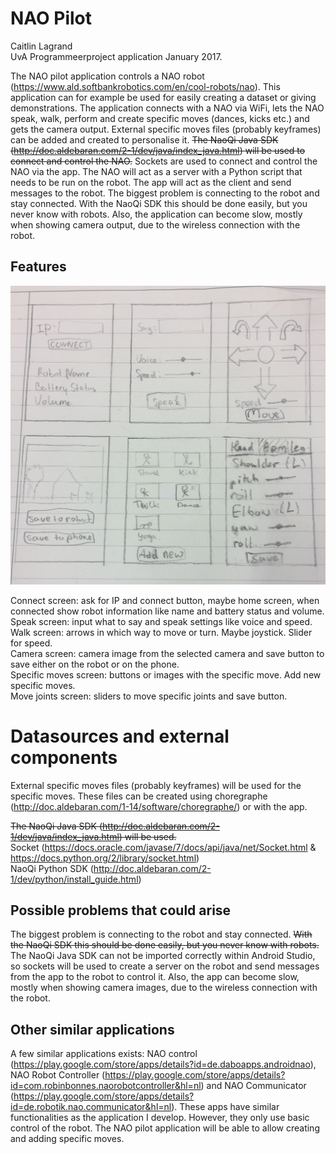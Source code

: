 # NAO Pilot
Caitlin Lagrand </br>
UvA Programmeerproject application January 2017. 


The NAO pilot application controls a NAO robot (https://www.ald.softbankrobotics.com/en/cool-robots/nao). This application can for example be used for easily creating a dataset or giving demonstrations. The application connects with a NAO via WiFi,  lets the NAO speak, walk, perform and create specific moves (dances, kicks etc.) and gets the camera output. External specific moves files (probably keyframes) can be added and created to personalise it. ~~The NaoQi Java SDK (http://doc.aldebaran.com/2-1/dev/java/index_java.html) will be used to connect and control the NAO.~~ Sockets are used to connect and control the NAO via the app. The NAO will act as a server with a Python script that needs to be run on the robot. The app will act as the client and send messages to the robot. The biggest problem is connecting to the robot and stay connected. With the NaoQi SDK this should be done easily, but you never know with robots. Also, the application can become slow, mostly when showing camera output, due to the wireless connection with the robot.


## Features

<img src="/doc/appSketch.jpg">

Connect screen: ask for IP and connect button, maybe home screen, when connected show robot information like name and battery status and volume. </br>
Speak screen: input what to say and speak settings like voice and speed. </br>
Walk screen: arrows in which way to move or turn. Maybe joystick. Slider for speed. </br>
Camera screen: camera image from the selected camera and save button to save either on the robot or on the phone. </br>
Specific moves screen: buttons or images with the specific move. Add new specific moves. </br>
Move joints screen: sliders to move specific joints and save button. </br>

# Datasources and external components

External specific moves files (probably keyframes) will be used for the specific moves. These files can be created using choregraphe (http://doc.aldebaran.com/1-14/software/choregraphe/) or with the app. 

~~The NaoQi Java SDK (http://doc.aldebaran.com/2-1/dev/java/index_java.html) will be used.~~ </br>
Socket (https://docs.oracle.com/javase/7/docs/api/java/net/Socket.html & https://docs.python.org/2/library/socket.html) </br>
NaoQi Python SDK (http://doc.aldebaran.com/2-1/dev/python/install_guide.html) </br>

## Possible problems that could arise 

The biggest problem is connecting to the robot and stay connected. ~~With the NaoQi SDK this should be done easily, but you never know with robots.~~ The NaoQi Java SDK can not be imported correctly within Android Studio, so sockets will be used to create a server on the robot and send messages from the app to the robot to control it.
Also, the app can become slow, mostly when showing camera images, due to the wireless connection with the robot.

## Other similar applications
A few similar applications exists: NAO control (https://play.google.com/store/apps/details?id=de.daboapps.androidnao), NAO Robot Controller (https://play.google.com/store/apps/details?id=com.robinbonnes.naorobotcontroller&hl=nl) and NAO Communicator (https://play.google.com/store/apps/details?id=de.robotik.nao.communicator&hl=nl).
These apps have similar functionalities as the application I develop. However, they only use basic control of the robot. The NAO pilot application will be able to allow creating and adding specific moves.
